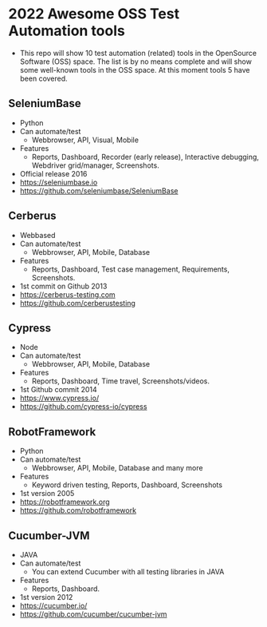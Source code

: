 # 2022 Awesome OSS Test Automation tools 
- This repo will show 10 test automation (related) tools in the OpenSource Software (OSS) space. The list is by no means complete and will show some well-known tools in the OSS space. At this moment tools 5 have been covered. 

## SeleniumBase
- Python
- Can automate/test
    - Webbrowser, API, Visual, Mobile
- Features
    - Reports, Dashboard, Recorder (early release), Interactive debugging, Webdriver grid/manager, Screenshots.
- Official release 2016
- https://seleniumbase.io
- https://github.com/seleniumbase/SeleniumBase

## Cerberus
- Webbased
- Can automate/test
    - Webbrowser, API, Mobile, Database
- Features
    - Reports, Dashboard, Test case management, Requirements, Screenshots.
- 1st commit on Github 2013
- https://cerberus-testing.com
- https://github.com/cerberustesting

## Cypress
- Node
- Can automate/test
    - Webbrowser, API, Mobile, Database
- Features
    - Reports, Dashboard, Time travel, Screenshots/videos.
- 1st Github commit 2014
- https://www.cypress.io/
- https://github.com/cypress-io/cypress

## RobotFramework
- Python
- Can automate/test
    - Webbrowser, API, Mobile, Database and many more
- Features
    - Keyword driven testing, Reports, Dashboard, Screenshots
- 1st version 2005
- https://robotframework.org
- https://github.com/robotframework

## Cucumber-JVM
- JAVA
- Can automate/test
    - You can extend Cucumber with all testing libraries in JAVA 
- Features
    - Reports, Dashboard.
- 1st version 2012
- https://cucumber.io/
- https://github.com/cucumber/cucumber-jvm
